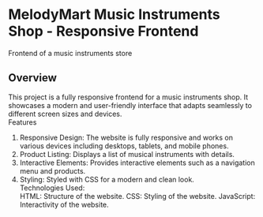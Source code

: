 # MelodyMart Music Instruments Shop - Responsive Frontend
Frontend of a music instruments store
## Overview
This project is a fully responsive frontend for a music instruments shop. It showcases a modern and user-friendly interface that adapts seamlessly to different screen sizes and devices.<br>
Features <br>
1. Responsive Design: The website is fully responsive and works on various devices including desktops, tablets, and mobile phones.
2. Product Listing: Displays a list of musical instruments with details.
3. Interactive Elements: Provides interactive elements such as a navigation menu and products.
4. Styling: Styled with CSS for a modern and clean look. <br>
Technologies Used:<br>
HTML: Structure of the website.
CSS: Styling of the website.
JavaScript: Interactivity of the website.
